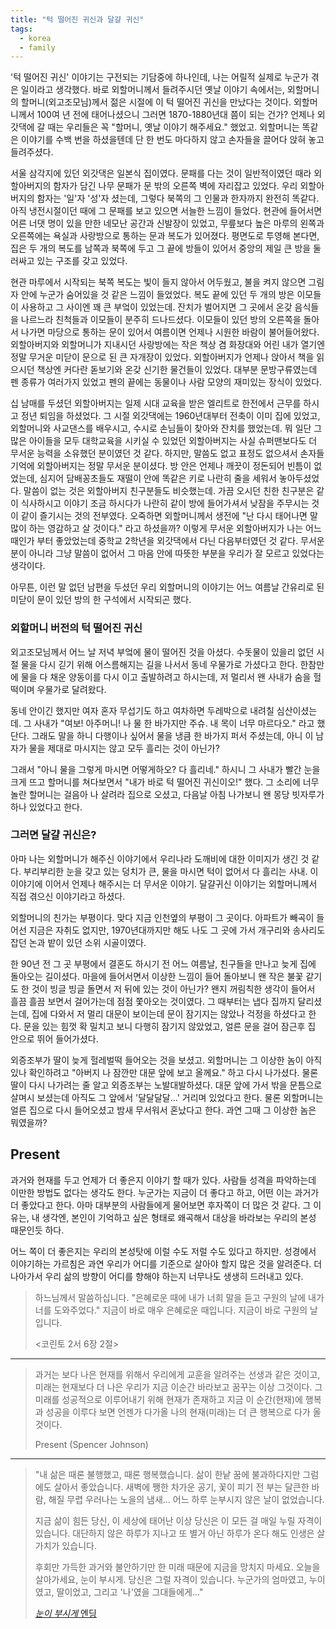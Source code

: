 ```yaml
---
title: "턱 떨어진 귀신과 달걀 귀신"
tags:
  - korea
  - family
---
```


'턱 떨어진 귀신' 이야기는 구전되는 기담중에 하나인데, 나는 어릴적 실제로 누군가 겪은 일이라고
생각했다. 바로 외할머니께서 들려주시던 옛날 이야기 속에서는,
외할머니의 할머니(외고조모님)께서 젊은 시절에 이 턱 떨어진 귀신을 만났다는 것이다.
외할머니께서 100여 년 전에 태어나셨으니 그러면 1870-1880년대 쯤이 되는 건가?
언제나 외갓댁에 갈 때는 우리들은 꼭 "할머니, 옛날 이야기 해주세요." 했었고.
외할머니는 똑같은 이야기를 수백 번을 하셨을텐데 단 한 번도 마다하지 않고 손자들을 끌어다 앉혀 놓고
들려주셨다.

서울 삼각지에 있던 외갓댁은 일본식 집이였다.
문패를 다는 것이 일반적이였던 때라 외할아버지의 함자가 담긴 나무 문패가 문 밖의 오른쪽 벽에
자리잡고 있었다. 우리 외할아버지의 함자는 '일'자 '성'자 셨는데, 그렇다 북쪽의 그 인물과
한자까지 완전히 똑같다. 아직 냉전시절이던 때에 그 문패를 보고 있으면 서늘한 느낌이 들었다.
현관에 들어서면 어른 너댓 명이 있을 만한 네모난 공간과
신발장이 있었고, 무릎보다 높은 마루의 왼쪽과 오른쪽에는 욕실과
사랑방으로 통하는 문과 복도가 있어졌다.
평면도로 투영해 본다면, 집은 두 개의 복도를 남쪽과 북쪽에 두고 그 끝에 방들이 있어서
중앙의 제일 큰 방을 둘러싸고 있는 구조를 갖고 있었다.

현관 마루에서 시작되는 북쪽 복도는 빛이 들지 않아서 어두웠고,
불을 켜지 않으면 그림자 안에 누군가 숨어있을 것 같은 느낌이 들었었다.
복도 끝에 있던 두 개의 방은 이모들이 사용하고 그 사이엔 꽤 큰 부엌이 있었는데. 잔치가 벌어지면
그 곳에서 온갖 음식들을 나르느라 친척들과 이모들이 분주히 드나드셨다.
이모들이 있던 방의 오른쪽을 돌아서 나가면 마당으로 통하는 문이 있어서 여름이면 언제나 시원한 바람이
불어들어왔다.
외할아버지와 외할머니가 지내시던 사랑방에는 작은 책상 겸 화장대와 어린 내가 열기엔 정말 무거운
미닫이 문으로 된 큰 자개장이 있었다. 외할아버지가 언제나 앉아서 책을 읽으시던 책상엔
커다란 돋보기와 온갖 신기한 물건들이 있었다. 대부분 문방구류였는데 펜 종류가 여러가지 있었고
펜의 끝에는 동물이나 사람 모양의 재미있는 장식이 있었다.

십 남매를 두셨던 외할아버지는 일제 시대 교육을 받은 엘리트로 한전에서 근무를 하시고 정년 퇴임을
하셨었다.
그 시절 외갓댁에는 1960년대부터 전축이 이미 집에 있었고, 외할머니와 사교댄스를 배우시고,
수시로 손님들이 찾아와 잔치를 했었는데. 뭐 일단 그 많은 아이들을 모두 대학교육을 시키실 수 있었던
외할아버지는 사실 슈퍼맨보다도 더 무서운 능력을 소유했던 분이였던 것 같다.
하지만, 말씀도 없고 표정도 없으셔서 손자들 기억에 외할아버지는 정말 무서운 분이셨다.
방 안은 언제나 깨끗이 정돈되어 빈틈이 없었는데, 심지어 담배꽁초들도 재떨이 안에 똑같은 키로
나란히 줄을 세워서 놓아두셨었다. 말씀이 없는 것은 외할아버지 친구분들도 비슷했는데. 가끔 오시던
친한 친구분은 같이 식사하시고 이야기 조금 하시다가 나란히 같이 방에 들어가셔서 낮잠을 주무시는
것이 같이 즐기시는 것의 전부였다. 오죽하면 외할머니께서 생전에 "난 다시 태어나면 말 많이 하는
영감하고 살 것이다." 라고 하셨을까? 이렇게 무서운 외할아버지가 나는 어느 때인가 부터 좋았었는데
중학교 2학년을 외갓댁에서 다닌 다음부터였던 것 같다. 무서운 분이 아니라
그냥 말씀이 없어서 그 마음 안에 따뜻한 부분을 우리가 잘 모르고 있었다는 생각이다.

아무튼, 이런 말 없던 남편을 두셨던 우리 외할머니의 이야기는
어느 여름날 간유리로 된 미닫이 문이 있던 방의 한 구석에서 시작되곤 했다.

### 외할머니 버전의 턱 떨어진 귀신

외고조모님께서 어느 날 저녁 부엌에 물이 떨어진 것을 아셨다. 수돗물이 있을리 없던 시절
물을 다시 긷기 위해 어스름해지는 길을 나서서 동네 우물가로 가셨다고 한다. 한참만에 물을 다 채운
양동이를 다시 이고 출발하려고 하시는데, 저 멀리서 왠 사내가 숨을 헐떡이며 우물가로 달려왔다.

동네 안이긴 했지만 여자 혼자 무섭기도 하고 여차하면 두레박으로 내려칠 심산이셨는데. 그 사내가
"여보! 아주머니! 나 물 한 바가지만 주슈. 내 목이 너무 마르다오." 라고 했단다.
그래도 말을 하니 다행이나 싶어서 물을 냉큼 한 바가지 퍼서 주셨는데, 아니 이 남자가 물을 제대로
마시지는 않고 모두 흘리는 것이 아닌가?

그래서 "아니 물을 그렇게 마시면 어떻게하오? 다 흘리네."
하시니 그 사내가 빨간 눈을 크게 뜨고 할머니를 쳐다보면서 "내가 바로 턱 떨어진 귀신이오!" 했다.
그 소리에 너무 놀란 할머니는 걸음아 나 살려라 집으로 오셨고,
다음날 아침 나가보니 왠 몽당 빗자루가 하나 있었다고 한다.

### 그러면 달걀 귀신은?

아마 나는 외할머니가 해주신 이야기에서 우리나라 도깨비에 대한 이미지가 생긴 것 같다. 부리부리한
눈을 갖고 있는 덩치가 큰, 물을 마시면 턱이 없어서 다 흘리는 사내. 이 이야기에 이어서 언제나
해주시는 더 무서운 이야기. 달걀귀신 이야기는 외할머니께서 직접 겪으신 이야기라고 하셨다.

외할머니의 친가는 부평이다. 맞다 지금 인천옆의 부평이 그 곳이다. 아파트가 빼곡이 들어선
지금은 자취도 없지만, 1970년대까지만 해도 나도 그 곳에 가서 개구리와 송사리도 잡던 논과 밭이
있던 소위 시골이였다.

한 90년 전 그 곳 부평에서 결혼도 하시기 전 어느 여름날, 친구들을 만나고 늦게
집에 돌아오는 길이셨다. 마을에 들어서면서 이상한 느낌이 들어 돌아보니 왠 작은 불꽃 같기도 한
것이 빙글 빙글 돌면서 저 뒤에 있는 것이 아닌가? 왠지 꺼림칙한 생각이 들어서 흘끔 흘끔 보면서
걸어가는데 점점 쫓아오는 것이였다. 그 때부터는 냅다 집까지 달리셨는데, 집에 다와서 저 멀리
대문이 보이는데 문이 잠기지는 않았나 걱정을 하셨다고 한다. 문을 있는 힘껏 확 밀치고 보니
다행히 잠기지 않았었고, 얼른 문을 걸어 잠근후 집 안으로 뛰어 들어가셨다.

외증조부가 딸이 늦게
헐레벌떡 들어오는 것을 보셨고. 외할머니는 그 이상한 놈이 아직 있나 확인하려고 "아버지
나 잠깐만 대문 앞에 보고 올께요." 하고 다시 나가셨다. 물론 딸이 다시 나가려는 줄 알고 외증조부는
노발대발하셨다. 대문 앞에 가서 밖을 문틈으로 살며시 보셨는데 아직도 그 앞에서 '달달달달...'
거리며 있었다고 한다. 물론 외할머니는 얼른 집으로 다시 들어오셨고 밤새 무서워서 혼났다고 한다.
과연 그때 그 이상한 놈은 뭐였을까?






## Present

과거와 현재를 두고 언제가 더 좋은지 이야기 할 때가 있다. 사람들 성격을 파악하는데 이만한 방법도
없다는 생각도 한다. 누군가는 지금이 더 좋다고 하고, 어떤 이는 과거가 더 좋았다고 한다. 아마
대부분의 사람들에게 물어보면 후자쪽이 더 많은 것 같다. 그 이유는, 내 생각엔, 본인이 기억하고 싶은
형태로 왜곡해서 대상을 바라보는 우리의 본성 때문인듯 하다.

어느 쪽이 더 좋은지는 우리의 본성탓에 이럴 수도 저럴 수도 있다고 하지만. 성경에서 이야기하는
가르침은 과연 우리가 어디를 기준으로 살아야 할지 많은 것을 알려준다. 더 나아가서 우리 삶의 방향이
어디를 향해야 하는지 너무나도 생생히 드러내고 있다.

> 하느님께서 말씀하십니다. "은혜로운 때에 내가 너희 말을 듣고
구원의 날에 내가 너를 도와주었다." 지금이 바로 매우 은혜로운 때입니다. 지금이 바로
구원의 날입니다.
> 
> \<코린토 2서 6장 2절\>

---

> 과거는 보다 나은 현재를 위해서 우리에게 교훈을 알려주는 선생과 같은 것이고,
> 미래는 현재보다 더 나은 우리가 지금 이순간 바라보고 꿈꾸는 이상 그것이다.
> 그 미래를 성공적으로 이루어내기 위해 현재가 존재하고 지금 이 순간(현재)에 행복과 성공을 이루다 보면
> 언젠가 다가올 나의 현재(미래)는 더 큰 행복으로 다가 올 것이다.
>
> Present (Spencer Johnson)

---

> "내 삶은 때론 불행했고, 때론 행복했습니다.
> 삶이 한낱 꿈에 불과하다지만 그럼에도 살아서 좋았습니다.
> 새벽에 쨍한 차가운 공기, 꽃이 피기 전 부는 달큰한 바람, 해질 무렵 우러나는 노을의 냄새...
> 어느 하루 눈부시지 않은 날이 없었습니다.
>
> 지금 삶이 힘든 당신, 이 세상에 태어난 이상 당신은 이 모든 걸 매일 누릴 자격이 있습니다.
> 대단하지 않은 하루가 지나고 또 별거 아닌 하루가 온다 해도 인생은 살 가치가 있습니다.
>
> 후회만 가득한 과거와 불안하기만 한 미래 때문에 지금을 망치지 마세요.
> 오늘을 살아가세요, 눈이 부시게.
> 당신은 그럴 자격이 있습니다.
> 누군가의 엄마였고, 누이였고, 딸이었고,
> 그리고 '나'였을 그대들에게..."
>
> [*눈이 부시게* 엔딩](http://tv.jtbc.joins.com/dazzling "눈이 부시게 엔딩")


